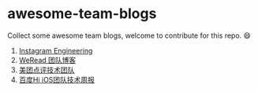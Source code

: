 # awesome-team-blogs
Collect some awesome team blogs, welcome to contribute for this repo. :smile:

1. [Instagram Engineering](https://engineering.instagram.com/)
2. [WeRead 团队博客](https://wereadteam.github.io/)
3. [美团点评技术团队](https://tech.meituan.com/)
4. [百度Hi iOS团队技术周报](http://baiduhidevios.github.io/)

